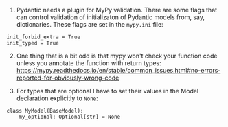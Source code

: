 1. Pydantic needs a plugin for MyPy validation. There are some flags that can
control validation of initializaton of Pydantic models from, say, dictionaries.
These flags are set in the `mypy.ini` file:
```
init_forbid_extra = True
init_typed = True
```
2. One thing that is a bit odd is that mypy won't check your function code 
unless you annotate the function with return types: 
https://mypy.readthedocs.io/en/stable/common_issues.html#no-errors-reported-for-obviously-wrong-code

3. For types that are optional I have to set their values in the Model declaration explicitly to `None`:
```
class MyModel(BaseModel):
    my_optional: Optional[str] = None
```
